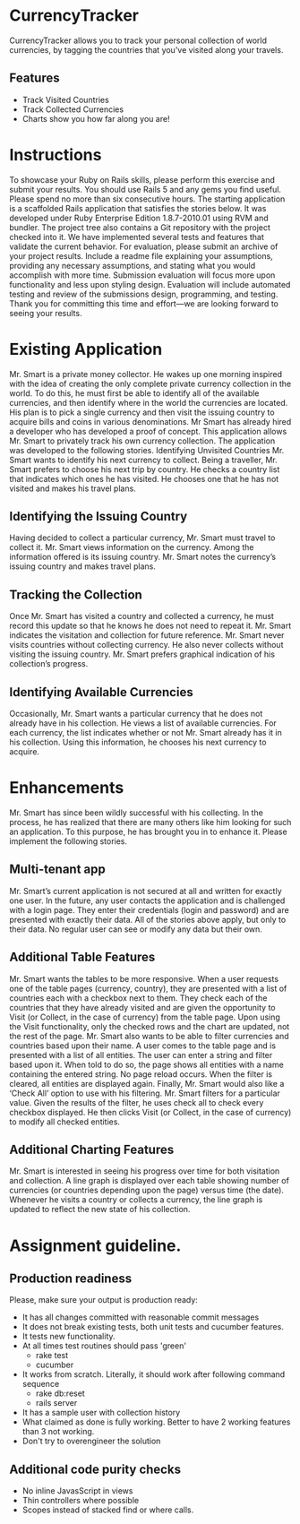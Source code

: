 CurrencyTracker
===============

CurrencyTracker allows you to track your personal collection of world currencies, by tagging the countries that you've visited along your travels.

Features
--------

* Track Visited Countries
* Track Collected Currencies
* Charts show you how far along you are!

Instructions
============

To showcase your Ruby on Rails skills, please perform this exercise and submit your results. You should use Rails 5 and any gems you find useful. Please spend no more than six consecutive hours.
The starting application is a scaffolded Rails application that satisfies the stories below. It was developed under Ruby Enterprise Edition 1.8.7-2010.01 using RVM and bundler. The project tree also contains a Git repository with the project checked into it. We have implemented several tests and features that validate the current behavior.
For evaluation, please submit an archive of your project results. Include a readme file explaining your assumptions, providing any necessary assumptions, and stating what you would accomplish with more time. Submission evaluation will focus more upon functionality and less upon styling design. Evaluation will include automated testing and review of the submissions design, programming, and testing.
Thank you for committing this time and effort—we are looking forward to seeing your results.

Existing Application
====================

Mr. Smart is a private money collector. He wakes up one morning inspired with the idea of creating the only complete private currency collection in the world. To do this, he must first be able to identify all of the available currencies, and then identify where in the world the currencies are located. His plan is to pick a single currency and then visit the issuing country to acquire bills and coins in various denominations.
Mr Smart has already hired a developer who has developed a proof of concept. This application allows Mr. Smart to privately track his own currency collection. The application was developed to the following stories.
Identifying Unvisited Countries
Mr. Smart wants to identify his next currency to collect. Being a traveller, Mr. Smart prefers to choose his next trip by country. He checks a country list that indicates which ones he has visited. He chooses one that he has not visited and makes his travel plans.

Identifying the Issuing Country
-------------------------------

Having decided to collect a particular currency, Mr. Smart must travel to collect it. Mr. Smart views information on the currency. Among the information offered is its issuing country. Mr. Smart notes the currency’s issuing country and makes travel plans.

Tracking the Collection
-----------------------

Once Mr. Smart has visited a country and collected a currency, he must record this update so that he knows he does not need to repeat it. Mr. Smart indicates the
visitation and collection for future reference. Mr. Smart never visits countries without collecting currency. He also never collects without visiting the issuing country. Mr. Smart prefers graphical indication of his collection’s progress.

Identifying Available Currencies
--------------------------------

Occasionally, Mr. Smart wants a particular currency that he does not already have in his collection. He views a list of available currencies. For each currency, the list indicates whether or not Mr. Smart already has it in his collection. Using this information, he chooses his next currency to acquire.

Enhancements
============

Mr. Smart has since been wildly successful with his collecting. In the process, he has realized that there are many others like him looking for such an application. To this purpose, he has brought you in to enhance it. Please implement the following stories.

Multi-tenant app
----------------

Mr. Smart’s current application is not secured at all and written for exactly one user. In the future, any user contacts the application and is challenged with a login page. They enter their credentials (login and password) and are presented with exactly their data. All of the stories above apply, but only to their data. No regular user can see or modify any data but their own.

Additional Table Features
-------------------------

Mr. Smart wants the tables to be more responsive. When a user requests one of the table pages (currency, country), they are presented with a list of countries each with a checkbox next to them. They check each of the countries that they have already visited and are given the opportunity to Visit (or Collect, in the case of currency) from the table page. Upon using the Visit functionality, only the checked rows and the chart are updated, not the rest of the page.
Mr. Smart also wants to be able to filter currencies and countries based upon their name. A user comes to the table page and is presented with a list of all entities. The user can enter a string and filter based upon it. When told to do so, the page shows all entities with a name containing the entered string. No page reload occurs. When the filter is cleared, all entities are displayed again.
Finally, Mr. Smart would also like a ‘Check All’ option to use with his filtering. Mr. Smart filters for a particular value. Given the results of the filter, he uses check all to check every checkbox displayed. He then clicks Visit (or Collect, in the case of currency) to modify all checked entities.

Additional Charting Features
----------------------------

Mr. Smart is interested in seeing his progress over time for both visitation and collection. A line graph is displayed over each table showing number of currencies (or countries depending upon the page) versus time (the date). Whenever he visits a
country or collects a currency, the line graph is updated to reflect the new state of his collection.

Assignment guideline.
=====================================

Production readiness
--------------------

Please, make sure your output is production ready:

* It has all changes committed with reasonable commit messages
* It does not break existing tests, both unit tests and cucumber features.
* It tests new functionality.
* At all times test routines should pass 'green'
  * rake test
  * cucumber
* It works from scratch. Literally, it should work after following command sequence
  * rake db:reset
  * rails server
* It has a sample user with collection history
* What claimed as done is fully working. Better to have 2 working features than 3 not working.
* Don't try to overengineer the solution

Additional code purity checks
-----------------------------

* No inline JavasScript in views
* Thin controllers where possible
* Scopes instead of stacked find or where calls.
